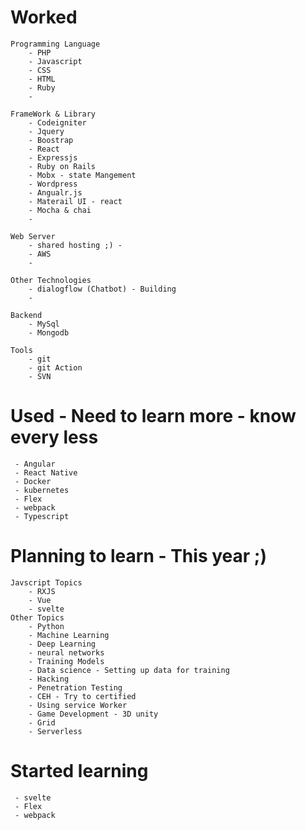 # Worked  
    Programming Language
        - PHP
        - Javascript
        - CSS
        - HTML
        - Ruby 
        - 

    FrameWork & Library 
        - Codeigniter
        - Jquery
        - Boostrap 
        - React
        - Expressjs
        - Ruby on Rails
        - Mobx - state Mangement 
        - Wordpress 
        - Angualr.js
        - Materail UI - react
        - Mocha & chai
        -

    Web Server 
        - shared hosting ;) - 
        - AWS
        - 

    Other Technologies 
        - dialogflow (Chatbot) - Building
        - 

    Backend
        - MySql
        - Mongodb
    
    Tools
        - git 
        - git Action
        - SVN

# Used - Need to learn more - know every less
     - Angular
     - React Native
     - Docker
     - kubernetes
     - Flex
     - webpack
     - Typescript  

# Planning to learn - This year ;)
    Javscript Topics
        - RXJS
        - Vue
        - svelte
    Other Topics
        - Python
        - Machine Learning
        - Deep Learning
        - neural networks
        - Training Models
        - Data science - Setting up data for training
        - Hacking 
        - Penetration Testing
        - CEH - Try to certified  
        - Using service Worker
        - Game Development - 3D unity
        - Grid
        - Serverless

# Started learning 
     - svelte
     - Flex
     - webpack